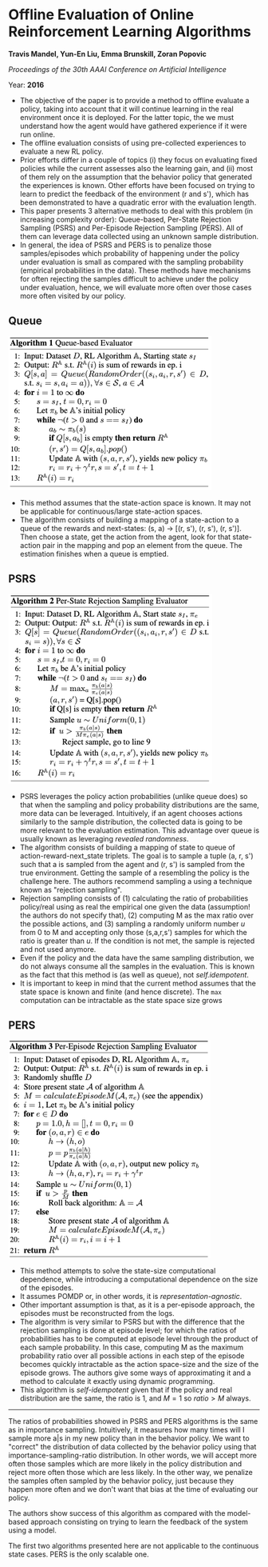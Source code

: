 # Offline Evaluation of Online Reinforcement Learning Algorithms

**Travis Mandel, Yun-En Liu, Emma Brunskill, Zoran Popovic**

*Proceedings of the 30th AAAI Conference on Artificial Intelligence*

Year: **2016**

- The objective of the paper is to provide a method to offline evaluate a policy, taking
  into account that it will continue learning in the real environment once it is
  deployed. For the latter topic, the we must understand how the agent would have
  gathered experience if it were run online.
- The offline evaluation consists of using pre-collected experiences to evaluate a new
  RL policy.
- Prior efforts differ in a couple of topics (i) they focus on evaluating fixed policies
  while the current assesses also the learning gain, and (ii) most of them rely on the
  assumption that the behavior policy that generated the experiences is known. Other
  efforts have been focused on trying to learn to predict the feedback of the
  environment (r and s'), which has been demonstrated to have a quadratic error with the
  evaluation length.
- This paper presents 3 alternative methods to deal with this problem (in increasing
  complexity order): Queue-based, Per-State Rejection Sampling (PSRS) and Per-Episode
  Rejection Sampling (PERS). All of them can leverage data collected using an unknown
  sample distribution.
- In general, the idea of PSRS and PERS is to penalize those samples/episodes which  probability of happening under the policy under evaluation is small as compared with the sampling probability (empirical probabilities in the data). These methods have mechanisms for often rejecting the samples difficult to achieve under the policy under evaluation, hence, we will evaluate more often over those cases more often visited by our policy.

## Queue
![](mandel2016/queue.png)
- This method assumes that the state-action space is known. It may not be applicable
  for continuous/large state-action spaces.
- The algorithm consists of building a mapping of a state-action to a queue of the
  rewards and next-states: (s, a) -> [(r, s'), (r, s'), (r, s')]. Then choose a state,
  get the action from the agent, look for that state-action pair in the mapping and
  pop an element from the queue. The estimation finishes when a queue is emptied.

## PSRS
![](mandel2016/psrs.png)
- PSRS leverages the policy action probabilities (unlike queue does) so that when the sampling and policy probability distributions are the same, more data can be leveraged. Intuitively, if an agent chooses actions similarly to the sample distribution, the collected data is going to be more relevant to the evaluation estimation. This advantage over queue is usually known as leveraging *revealed randomness*.
- The algorithm consists of building a mapping of state to queue of action-reward-next_state triplets. The goal is to sample a tuple (a, r, s') such that a is sampled from the agent and (r, s') is sampled from the true environment. Getting the sample of a resembling the policy is the challenge here. The authors recommend sampling a using a technique known as "rejection sampling".
- Rejection sampling consists of (1) calculating the ratio of probabilities policy/real using as real the empirical one given the data (assumption! the authors do not specify that), (2) computing M as the max ratio over the possible actions, and (3) sampling a randomly uniform number $u$ from 0 to M and accepting only those (s,a,r,s') samples for which the ratio is greater than $u$. If the condition is not met, the sample is rejected and not used anymore.
- Even if the policy and the data have the same sampling distribution, we do not always consume all the samples in the evaluation. This is known as the fact that this method is (as well as queue), not *self.idempotent*.
- It is important to keep in mind that the current method assumes that the state space is known and finite (and hence discrete). The `max` computation can be intractable as the state space size grows

## PERS
![](mandel2016/pers.png)
- This method attempts to solve the state-size computational dependence, while introducing a computational dependence on the size of the episodes.
- It assumes POMDP or, in other words, it is *representation-agnostic*.
- Other important assumption is that, as it is a per-episode approach, the episodes must be reconstructed from the logs.
- The algorithm is very similar to PSRS but with the difference that the rejection sampling is done at episode level; for which the ratios of probabilities has to be computed at episode level through the product of each sample probability. In this case, computing M as the maximum probability ratio over all possible actions in each step of the episode becomes quickly intractable as the action space-size and the size of the episode grows. The authors give some ways of approximating it and a method to calculate it exactly using dynamic programming.
- This algorithm is *self-idempotent* given that if the policy and real distribution are the same, the ratio is 1, and $M=1$ so $ratio > M$ always.

________
The ratios of probabilities showed in PSRS and PERS algorithms is the same as in importance sampling. Intuitively, it measures how many times will I sample more a|s in my new policy than in the behavior policy. We want to "correct" the distribution of data collected by the behavior policy using that importance-sampling-ratio distribution. In other words, we will accept more often those samples which are more likely in the policy distribution and reject more often those which are less likely. In the other way, we penalize the samples often sampled by the behavior policy, just because they happen more often and we don't want that bias at the time of evaluating our policy.

The authors show success of this algorithm as compared with the model-based approach consisting on trying to learn the feedback of the system using a model.

The first two algorithms presented here are not applicable to the continuous state cases. PERS is the only scalable one.